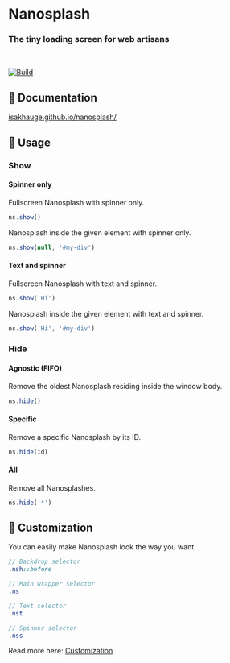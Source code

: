 # Nanosplash

### The tiny loading screen for web artisans

<br>

[![Build](https://github.com/isakhauge/nanosplash/actions/workflows/ci.yml/badge.svg?branch=production)](https://github.com/isakhauge/nanosplash/actions/workflows/ci.yml)

## 💖 Documentation

[isakhauge.github.io/nanosplash/](https://isakhauge.github.io/nanosplash/)

## 🚀 Usage

### Show

#### Spinner only

Fullscreen Nanosplash with spinner only.

```js
ns.show()
```

Nanosplash inside the given element with spinner only.

```js
ns.show(null, '#my-div')
```

#### Text and spinner

Fullscreen Nanosplash with text and spinner.

```js
ns.show('Hi')
```

Nanosplash inside the given element with text and spinner.

```js
ns.show('Hi', '#my-div')
```

### Hide

#### Agnostic (FIFO)

Remove the oldest Nanosplash residing inside the window body.

```js
ns.hide()
```

#### Specific

Remove a specific Nanosplash by its ID.

```js
ns.hide(id)
```

#### All

Remove all Nanosplashes.

```js
ns.hide('*')
```

## 🦄 Customization

You can easily make Nanosplash look the way you want.

```scss
// Backdrop selector
.nsh::before

// Main wrapper selector
.ns

// Text selector
.nst

// Spinner selector
.nss
```

Read more here: [Customization](https://isakhauge.github.io/nanosplash/api/start/customize.html)
